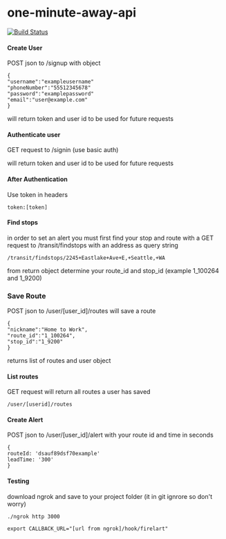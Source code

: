 # one-minute-away-api  

[![Build Status](https://travis-ci.org/one-minute-away/one-minute-away-api.svg?branch=dev)](https://travis-ci.org/one-minute-away/one-minute-away-api)


#### Create User
POST json to /signup with object
```
{
"username":"exampleusername"
"phoneNumber":"55512345678"
"password":"examplepassword"
"email":"user@example.com"
}
```
will return token and user id to be used for future requests

#### Authenticate user
GET request to /signin (use basic auth)

will return token and user id to be used for future requests

#### After Authentication
Use token in headers
```
token:[token]
```

#### Find stops
in order to set an alert you must first find your stop and route with a GET request to /transit/findstops with an address as query string
```
/transit/findstops/2245+Eastlake+Ave+E,+Seattle,+WA
```
from return object determine your route_id and stop_id (example 1_100264 and 1_9200)


### Save Route
POST json to /user/[user_id]/routes will save a route
````
{
"nickname":"Home to Work",
"route_id":"1_100264",
"stop_id":"1_9200"
}
````
returns list of routes and user object

#### List routes
GET request will return all routes a user has saved
```
/user/[userid]/routes
```

#### Create Alert
POST json to /user/[user_id]/alert
with your route id and time in seconds
```
{
routeId: 'dsauf89dsf70example'
leadTime: '300'
}
```
#### Testing
download ngrok and save to your project folder (it in git ignrore so don't worry)
````
./ngrok http 3000
````
````
export CALLBACK_URL="[url from ngrok]/hook/firelart"
